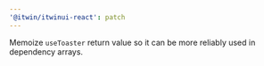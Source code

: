 ```yaml
---
'@itwin/itwinui-react': patch
---
```


Memoize `useToaster` return value so it can be more reliably used in dependency arrays.
